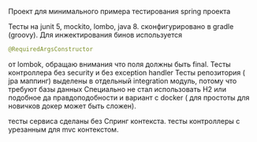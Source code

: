 Проект для минимального примера тестирования spring проекта

Тесты на junit 5, mockito, lombo, java 8.
сконфигурировано в gradle (groovy).
Для инжектирования бинов используется 
```java
@RequiredArgsConstructor
``` 
от lombok, обращаю внимания что поля должны быть final.
Тесты контроллера без security и без exception handler
Тесты репозитория ( jpa маппинг) выделены в отдельный integration модуль, потому что требуют базы данных
Специально не стал использовать H2 или подобное да правдоподобности и вариант с docker ( для простоты для новичков
докер может быть сложен).

тесты сервиса сделаны без Спринг контекста.
тесты контроллеры с урезанным для mvc контекстом.



